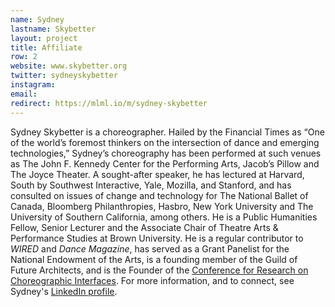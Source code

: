 ```yaml
---
name: Sydney
lastname: Skybetter
layout: project
title: Affiliate
row: 2
website: www.skybetter.org 
twitter: sydneyskybetter
instagram:
email:
redirect: https://mlml.io/m/sydney-skybetter
---
```


Sydney Skybetter is a choreographer. Hailed by the Financial Times as “One of the world’s foremost thinkers on the intersection of dance and emerging technologies,” Sydney’s choreography has been performed at such venues as The John F. Kennedy Center for the Performing Arts, Jacob’s Pillow and The Joyce Theater. A sought-after speaker, he has lectured at Harvard, South by Southwest Interactive, Yale, Mozilla, and Stanford, and has consulted on issues of change and technology for The National Ballet of Canada, Bloomberg Philanthropies, Hasbro, New York University and The University of Southern California, among others. He is a Public Humanities Fellow, Senior Lecturer and the Associate Chair of Theatre Arts & Performance Studies at Brown University. He is a regular contributor to *WIRED* and *Dance Magazine*, has served as a Grant Panelist for the National Endowment of the Arts, is a founding member of the Guild of Future Architects, and is the Founder of the [Conference for Research on Choreographic Interfaces](https://choreographicinterfaces.org/). For more information, and to connect, see Sydney's [LinkedIn profile](https://www.linkedin.com/in/skybetter/).
